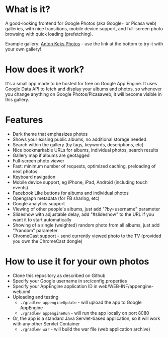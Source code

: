 What is it?
===========

A good-looking frontend for Google Photos (aka Google+ or Picasa web) galleries, with nice transitions,
mobile device support, and full-screen photo browsing with quick loading (prefetching).

Example gallery: [Anton Keks Photos](http://photos.azib.net/) - use the link at the bottom to try it with your own gallery!

How does it work?
=================

It's a small app made to be hosted for free on Google App Engine.
It uses Google Data API to fetch and display your albums and photos, so whenever you change anything
on Google Photos/Picasaweb, it will become visible in this gallery.

Features
========

- Dark theme that emphasizes photos
- Shows your exising public albums, no additional storage needed
- Search within the gallery (by tags, keywords, descriptions, etc)
- Nice bookmarkable URLs for albums, individual photos, search results
- Gallery map if albums are geotagged
- Full-screen photo viewer
- Fast: minimum number of requests, optimized caching, preloading of next photos
- Keyboard navigation
- Mobile device support, eg iPhone, iPad, Android (including touch events)
- Facebook Like buttons for albums and individual photos
- Opengraph metadata (for FB sharing, etc)
- Google analytics support
- Viewing of other people's albums, just add "?by=username" parameter
- Slideshow with adjustable delay, add "#slideshow" to the URL if you want it to start automatically
- Showing of a single (weighted) random photo from all albums, just add "?random" parameter
- ChromeCast support - send currently viewed photo to the TV (provided you own the ChromeCast dongle)

How to use it for your own photos
=================================

- Clone this repository as described on Github
- Specify your Google username in src/config.properties
- Specify your AppEngine application ID in web/WEB-INF/appengine-web.xml
- Uploading and testing
  * `./gradlew appengineUpdate` - will upload the app to Google AppEngine
  * `./gradlew appengineRun` - will run the app locally on port 8080
- Or, the app is a standard Java Servlet-based application, so it will work with any other Servlet Container  
  * `./gradlew war` - will build the war file (web application archive)
  